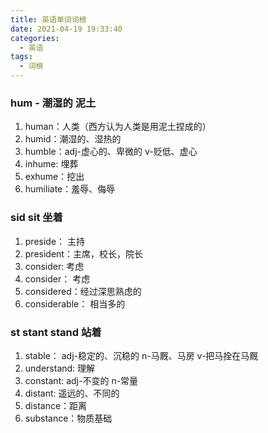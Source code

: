 ```yaml
---
title: 英语单词词根
date: 2021-04-19 19:33:40
categories:
  - 英语
tags:
  - 词根
---
```

### hum - 潮湿的 泥土
1. human：人类（西方认为人类是用泥土捏成的）
2. humid：潮湿的、湿热的
3. humble：adj-虚心的、卑微的 v-贬低、虚心
4. inhume: 埋葬
5. exhume：挖出
6. humiliate：羞辱、侮辱

### sid sit 坐着
1. preside： 主持
2. president：主席，校长，院长
3. consider: 考虑
4. consider： 考虑
5. considered：经过深思熟虑的
6. considerable： 相当多的

### st stant stand 站着
1. stable： adj-稳定的、沉稳的 n-马厩、马房 v-把马拴在马厩
2. understand: 理解
3. constant: adj-不变的 n-常量
4. distant: 遥远的、不同的
5. distance：距离
6. substance：物质基础